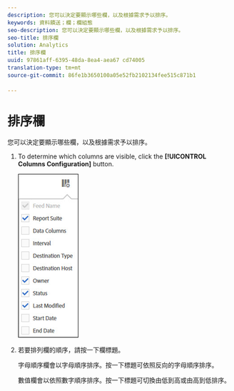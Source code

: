 ```yaml
---
description: 您可以決定要顯示哪些欄，以及根據需求予以排序。
keywords: 資料饋送；欄；欄組態
seo-description: 您可以決定要顯示哪些欄，以及根據需求予以排序。
seo-title: 排序欄
solution: Analytics
title: 排序欄
uuid: 97861aff-6395-48da-8ea4-aea67 cd74005
translation-type: tm+mt
source-git-commit: 86fe1b3650100a05e52fb2102134fee515c871b1

---
```



# 排序欄

您可以決定要顯示哪些欄，以及根據需求予以排序。

1. To determine which columns are visible, click the **[!UICONTROL Columns Configuration]** button.

   ![](assets/cols.jpg)

1. 若要排列欄的順序，請按一下欄標題。

   字母順序欄會以字母順序排序。按一下標題可依照反向的字母順序排序。

   數值欄會以依照數字順序排序。按一下標題可切換由低到高或由高到低排序。

